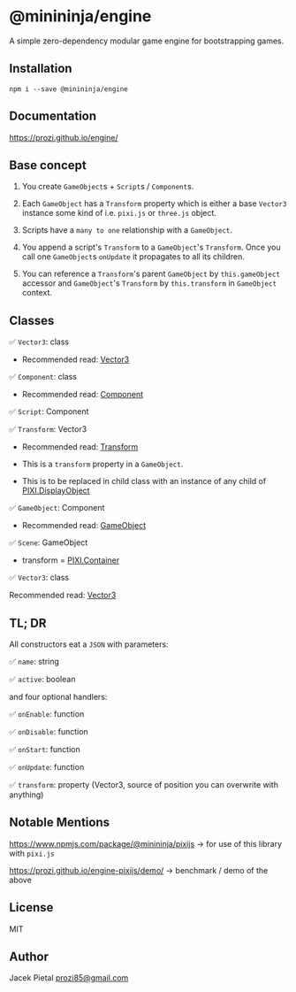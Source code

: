 # @minininja/engine

A simple zero-dependency modular game engine for bootstrapping games.

## Installation

`npm i --save @minininja/engine`


## Documentation

https://prozi.github.io/engine/


## Base concept

1. You create `GameObject`s + `Script`s / `Component`s.

2. Each `GameObject` has a `Transform` property which is either a base `Vector3` instance some kind of i.e. `pixi.js` or `three.js` object.

3. Scripts have a `many to one` relationship with a `GameObject`.

4. You append a script's `Transform` to a `GameObject`'s `Transform`. Once you call one `GameObject`s `onUpdate` it propagates to all its children.

5. You can reference a `Transform`'s parent `GameObject` by `this.gameObject` accessor and `GameObject`'s `Transform` by `this.transform` in `GameObject` context.


## Classes

✅ `Vector3`: class

* Recommended read: [Vector3](https://docs.unity3d.com/ScriptReference/Vector3.html)

✅ `Component`: class

* Recommended read: [Component](https://docs.unity3d.com/510/Documentation/Manual/TheGameObject-ComponentRelationship.html)

✅ `Script`: Component

✅ `Transform`: Vector3

* Recommended read: [Transform](https://docs.unity3d.com/Manual/Transforms.html)

* This is a `transform` property in a `GameObject`.

* This is to be replaced in child class with an instance of any child of [PIXI.DisplayObject](http://pixijs.download/dev/docs/PIXI.DisplayObject.html)

✅ `GameObject`: Component

* Recommended read: [GameObject](https://docs.unity3d.com/Manual/class-GameObject.html)

✅ `Scene`: GameObject

* transform = [PIXI.Container](http://pixijs.download/dev/docs/PIXI.Container.html)

✅ `Vector3`: class

Recommended read: [Vector3](https://docs.unity3d.com/ScriptReference/Vector3.html)


## TL; DR

All constructors eat a `JSON` with parameters:

✅ `name`: string

✅ `active`: boolean

and four optional handlers:

✅ `onEnable`: function

✅ `onDisable`: function

✅ `onStart`: function

✅ `onUpdate`: function

✅ `transform`: property (Vector3, source of position you can overwrite with anything)


## Notable Mentions

https://www.npmjs.com/package/@minininja/pixijs -> for use of this library with `pixi.js`

https://prozi.github.io/engine-pixijs/demo/ -> benchmark / demo of the above


## License

MIT


## Author

Jacek Pietal <prozi85@gmail.com>
